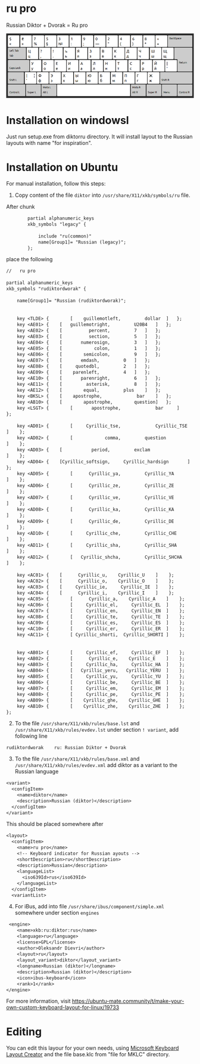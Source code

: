 # ru pro
Russian Diktor +  Dvorak = Ru pro

![ru pro](https://raw.githubusercontent.com/coppermilk/layout/main/Diktor%20%2B%20Dvorak.png)


# Installation on windowsl
Just run setup.exe from diktorru directory. It will install layout to the Russian layouts with name "for inspiration".

# Installation on Ubuntu

For manual installation, follow this steps:

1. Copy content of the file `diktor` into `/usr/share/X11/xkb/symbols/ru` file. 

After chunk
```
        partial alphanumeric_keys
        xkb_symbols "legacy" {

            include "ru(common)"
            name[Group1]= "Russian (legacy)";
        };
```


place the following
```
//   ru pro

partial alphanumeric_keys
xkb_symbols "rudiktordworak" {

    name[Group1]= "Russian (rudiktordworak)";


    key <TLDE> {        [    guillemotleft,  		dollar  ] 	};
    key	<AE01> {	[   guillemotright, 		U20B4	]	};
    key	<AE02> {	[          percent, 		7	]	};
    key	<AE03> {	[          section, 		5	]	};
    key	<AE04> {	[       numerosign, 		3	]	};
    key	<AE05> {	[            colon,	        1	]	};
    key	<AE06> {	[        semicolon, 		9	]	};
    key	<AE07> {	[	    emdash, 		0	]	};
    key	<AE08> {	[	  quotedbl, 		2	]	};
    key	<AE09> {	[ 	 parenleft, 		4	]	};
    key	<AE10> {	[       parenright, 		6	]	};
    key	<AE11> {	[      	  asterisk, 		8	]	};
    key	<AE12> {	[	     equal,	        plus	]	};
    key	<BKSL> {	[	 apostrophe,             bar	]	};
    key	<AB10> {	[	     apostrophe,        question]	};
    key <LSGT> {        [       apostrophe,             bar     ]       };

    key <AD01> {        [     Cyrillic_tse,          	Cyrillic_TSE   		]    };
    key <AD02> {        [            comma,      	question    		]    };
    key <AD03> {  	[           period,    		exclam         	        ]    };
    key <AD04> {  	[Cyrillic_softsign,		Cyrillic_hardsign   	]    };
    key <AD05> {        [      Cyrillic_ya, 		Cyrillic_YA    		]    };
    key <AD06> {        [      Cyrillic_ze,   		Cyrillic_ZE   		]    };
    key <AD07> {        [      Cyrillic_ve,  		Cyrillic_VE   		]    };
    key <AD08> {        [      Cyrillic_ka,   		Cyrillic_KA  	        ]    };
    key <AD09> {        [      Cyrillic_de,   		Cyrillic_DE   		]    };
    key <AD10> {        [     Cyrillic_che,   		Cyrillic_CHE   		]    };
    key <AD11> {        [     Cyrillic_sha,    		Cyrillic_SHA    	]    };
    key <AD12> {        [   Cyrillic_shcha,  		Cyrillic_SHCHA   	]    };

    key <AC01> {   	[      Cyrillic_u,    Cyrillic_U    ]    };
    key <AC02> { 	[      Cyrillic_o,    Cyrillic_O    ]    };
    key <AC03> { 	[     Cyrillic_ie,     Cyrillic_IE  ]    };
    key <AC04> {	[      Cyrillic_i,    Cyrillic_I    ]    };
    key <AC05> {        [      Cyrillic_a,    Cyrillic_A    ]    };
    key <AC06> {        [     Cyrillic_el,     Cyrillic_EL  ]    };
    key <AC07> {        [     Cyrillic_en,     Cyrillic_EN  ]    };
    key <AC08> {        [     Cyrillic_te,     Cyrillic_TE  ]    };
    key <AC09> {        [     Cyrillic_es,     Cyrillic_ES  ]    };
    key <AC10> {        [     Cyrillic_er,     Cyrillic_ER  ]    };
    key <AC11> {        [ Cyrillic_shorti,  Cyrillic_SHORTI ]    };
  

    key <AB01> {        [     Cyrillic_ef,     Cyrillic_EF  ]    };
    key <AB02> {        [      Cyrillic_e,    Cyrillic_E    ]    };
    key <AB03> {        [     Cyrillic_ha,     Cyrillic_HA  ]    };
    key <AB04> {        [   Cyrillic_yeru,   Cyrillic_YERU  ]    };
    key <AB05> {        [     Cyrillic_yu,     Cyrillic_YU  ]    };
    key <AB06> {        [     Cyrillic_be,     Cyrillic_BE  ]    };
    key <AB07> {        [     Cyrillic_em,     Cyrillic_EM  ]    };
    key <AB08> {        [     Cyrillic_pe,     Cyrillic_PE  ]    };
    key <AB09> {        [    Cyrillic_ghe,    Cyrillic_GHE  ]    };
    key <AB10> {        [    Cyrillic_zhe,    Cyrillic_ZHE  ]    };
};
```

2. To the file `/usr/share/X11/xkb/rules/base.lst` and `/usr/share/X11/xkb/rules/evdev.lst` under section `! variant`, add following line
```
rudiktordworak 	  ru: Russian Diktor + Dvorak
```
3. To the file `/usr/share/X11/xkb/rules/base.xml` and `/usr/share/X11/xkb/rules/evdev.xml` add diktor as a variant to the Russian language
```
<variant>
  <configItem>
    <name>diktor</name>
    <description>Russian (diktor)</description>
  </configItem>
</variant>
```
This should be placed somewhere after 
```
<layout>
  <configItem>
    <name>ru pro</name>
    <!-- Keyboard indicator for Russian ayouts -->
    <shortDescription>ru</shortDescription>
    <description>Russian</description>
    <languageList>
      <iso639Id>rus</iso639Id>
    </languageList>
  </configItem>
  <variantList>
```

4. For iBus, add into file `/usr/share/ibus/component/simple.xml` somewhere under section `engines` 

```
 <engine>
    <name>xkb:ru:diktor:rus</name>
    <language>ru</language>
    <license>GPL</license>
    <author>Oleksandr Dievri</author>
    <layout>ru</layout>
    <layout_variant>diktor</layout_variant>
    <longname>Russian (diktor)</longname>
    <description>Russian (diktor)</description>
    <icon>ibus-keyboard</icon>
    <rank>1</rank>
</engine>
```

For more information, visit https://ubuntu-mate.community/t/make-your-own-custom-keyboard-layout-for-linux/19733

# Editing
You can edit this layour for your own needs, using [Microsoft Keyboard Layout Creator](https://www.microsoft.com/en-us/download/details.aspx?id=22339) and the file base.klc from "file for MKLC" directory.
